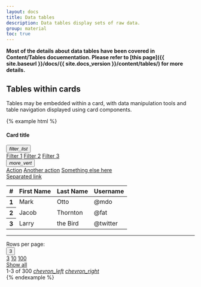 ```yaml
---
layout: docs
title: Data tables
description: Data tables display sets of raw data.
group: material
toc: true
---
```


**Most of the details about data tables have been covered in Content/Tables docuementation. Please refer to [this page]({{ site.baseurl }}/docs/{{ site.docs_version }}/content/tables/) for more details.**

## Tables within cards

Tables may be embedded within a card, with data manipulation tools and table navigation displayed using card components.

{% example html %}
<div class="card">
  <div class="card-header d-flex pr-no">
    <h4 class="card-title mb-no">Card title</h4>
    <div class="card-actions ml-auto py-no">
      <div class="dropdown">
        <button aria-expanded="false" aria-haspopup="true" class="btn btn-outline my-no waves-attach" data-toggle="dropdown" type="button"><i class="material-icons">filter_list</i></button>
        <div aria-labelledby="cardTableDrop1" class="dropdown-menu dropdown-menu-right">
          <a class="dropdown-item waves-attach" href="#">Filter 1</a>
          <a class="dropdown-item waves-attach" href="#">Filter 2</a>
          <a class="dropdown-item waves-attach" href="#">Filter 3</a>
        </div>
      </div>
      <div class="dropdown">
        <button aria-expanded="false" aria-haspopup="true" class="btn btn-outline my-no waves-attach" data-toggle="dropdown" type="button"><i class="material-icons">more_vert</i></button>
        <div aria-labelledby="cardTableDrop2" class="dropdown-menu dropdown-menu-right">
          <a class="dropdown-item waves-attach" href="#">Action</a>
          <a class="dropdown-item waves-attach" href="#">Another action</a>
          <a class="dropdown-item waves-attach" href="#">Something else here</a>
          <div class="dropdown-divider"></div>
          <a class="dropdown-item waves-attach" href="#">Separated link</a>
        </div>
      </div>
    </div>
  </div>
  <table class="table mb-no">
    <thead>
      <tr>
        <th scope="col">#</th>
        <th scope="col">First Name</th>
        <th scope="col">Last Name</th>
        <th scope="col">Username</th>
      </tr>
    </thead>
    <tbody>
      <tr>
        <th scope="row">1</th>
        <td>Mark</td>
        <td>Otto</td>
        <td>@mdo</td>
      </tr>
      <tr>
        <th scope="row">2</th>
        <td>Jacob</td>
        <td>Thornton</td>
        <td>@fat</td>
      </tr>
      <tr>
        <th scope="row">3</th>
        <td>Larry</td>
        <td>the Bird</td>
        <td>@twitter</td>
      </tr>
    </tbody>
  </table>
  <hr class="my-no w-100">
  <div class="card-actions justify-content-end">
    <span class="align-self-center m-xs text-muted">Rows per page:</span>
    <div class="dropdown">
      <button aria-expanded="false" aria-haspopup="true" class="btn btn-outline dropdown-toggle waves-attach" data-toggle="dropdown" type="button">3</button>
      <div class="dropdown-menu dropdown-menu-right">
        <a class="dropdown-item waves-attach active" href="#">3</a>
        <a class="dropdown-item waves-attach" href="#">10</a>
        <a class="dropdown-item waves-attach" href="#">100</a>
        <div class="dropdown-divider"></div>
        <a class="dropdown-item waves-attach" href="#">Show all</a>
      </div>
    </div>
    <span class="align-self-center m-xs text-muted">1-3 of 300</span>
    <a class="btn btn-outline waves-attach" href="#"><i class="material-icons">chevron_left</i></a>
    <a class="btn btn-outline waves-attach" href="#"><i class="material-icons">chevron_right</i></a>
  </div>
</div>
{% endexample %}
